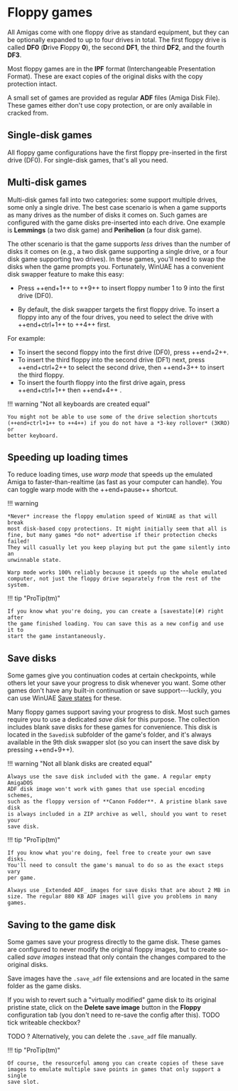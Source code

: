 # Floppy games

All Amigas come with one floppy drive as standard equipment, but they can be
optionally expanded to up to four drives in total. The first floppy drive is called
**DF0** (**D**rive **F**loppy **0**), the second **DF1**, the third **DF2**,
and the fourth **DF3**.

Most floppy games are in the **IPF** format (Interchangeable Presentation Format).
These are exact copies of the original disks with the copy protection intact.

A small set of games are provided as regular **ADF** files (Amiga Disk File).
These games either don't use copy protection, or are only available
in cracked from.


## Single-disk games

All floppy game configurations have the first floppy pre-inserted in the
first drive (DF0). For single-disk games, that's all you need.


## Multi-disk games

Multi-disk games fall into two categories: some support multiple drives, some
only a single drive. The best case scenario is when a game supports as many
drives as the number of disks it comes on. Such games are configured with the
game disks pre-inserted into each drive. One example is **Lemmings** (a two
disk game) and **Perihelion** (a four disk game).

The other scenario is that the game supports *less* drives than the number of
disks it comes on (e.g., a two disk game supporting a single drive, or a four
disk game supporting two drives). In these games, you'll need to swap the
disks when the game prompts you. Fortunately, WinUAE has a convenient
disk swapper feature to make this easy:

- Press ++end+1++ to ++9++ to insert floppy number 1 to 9 into the first drive
(DF0).

- By default, the disk swapper targets the first floppy drive. To insert a
  floppy into any of the four drives, you need to select the drive
  with ++end+ctrl+1++ to ++4++ first.

For example:

- To insert the second floppy into the first drive (DF0), press ++end+2++.
- To insert the third floppy into the second drive (DF1) next, press ++end+ctrl+2++
  to select the second drive, then  ++end+3++ to insert the third floppy.
- To insert the fourth floppy into the first drive again, press ++end+ctrl+1++
  then ++end+4++ .


!!! warning "Not all keyboards are created equal"

    You might not be able to use some of the drive selection shortcuts
    (++end+ctrl+1++ to ++4++) if you do not have a *3-key rollover* (3KRO) or
    better keyboard.


## Speeding up loading times

To reduce loading times, use _warp mode_ that speeds up the emulated Amiga to
faster-than-realtime (as fast as your computer can handle). You can toggle
warp mode with the ++end+pause++ shortcut.

!!! warning

    *Never* increase the floppy emulation speed of WinUAE as that will break
    most disk-based copy protections. It might initially seem that all is
    fine, but many games *do not* advertise if their protection checks failed!
    They will casually let you keep playing but put the game silently into an
    unwinnable state.

    Warp mode works 100% reliably because it speeds up the whole emulated
    computer, not just the floppy drive separately from the rest of the
    system.

!!! tip "ProTip(tm)"

    If you know what you're doing, you can create a [savestate](#) right after
    the game finished loading. You can save this as a new config and use it to
    start the game instantaneously.


## Save disks

Some games give you continuation codes at certain checkpoints, while others
let your save your progress to disk whenever you want. Some other games don't
have any built-in continuation or save support---luckily, you can use WinUAE
[Save states](#save-states) for these.

Many floppy games support saving your progress to disk. Most such games
require you to use a dedicated _save disk_ for this purpose. The collection
includes blank save disks for these games for convenience. This disk is
located in the `Savedisk` subfolder of the game's folder, and it's always
available in the 9th disk swapper slot (so you can insert the save disk by
pressing ++end+9++).

!!! warning "Not all blank disks are created equal"

    Always use the save disk included with the game. A regular empty AmigaDOS
    ADF disk image won't work with games that use special encoding schemes,
    such as the floppy version of **Canon Fodder**. A pristine blank save disk
    is always included in a ZIP archive as well, should you want to reset your
    save disk.

!!! tip "ProTip(tm)"

    If you know what you're doing, feel free to create your own save disks.
    You'll need to consult the game's manual to do so as the exact steps vary
    per game.

    Always use _Extended ADF_ images for save disks that are about 2 MB in
    size. The regular 880 KB ADF images will give you problems in many games.


## Saving to the game disk

Some games save your progress directly to the game disk. These games are
configured to never modify the original floppy images, but to create
so-called _save images_ instead that only contain the changes compared to the
original disks.

Save images have the `.save_adf` file extensions and are located in the same
folder as the game disks.

If you wish to revert such a "virtually modified" game disk to its original
pristine state, click on the **Delete save image** button in the **Floppy**
configuration tab (you don't need to re-save the config after this). TODO tick
writeable checkbox?

TODO ? Alternatively, you can delete the `.save_adf` file manually.

!!! tip "ProTip(tm)"

    Of course, the resourceful among you can create copies of these save
    images to emulate multiple save points in games that only support a single
    save slot.


